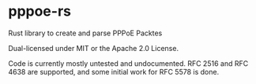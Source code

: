 # pppoe-rs
Rust library to create and parse PPPoE Packtes

Dual-licensed under MIT or the Apache 2.0 License.


Code is currently mostly untested and undocumented.
RFC 2516 and RFC 4638 are supported, and some initial work for RFC 5578 is done.
